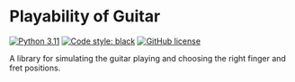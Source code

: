 # Playability of Guitar
[![Python 3.11](https://img.shields.io/badge/python-3.11+-blue.svg)](https://www.python.org/downloads/release/)
[![Code style: black](https://img.shields.io/badge/code%20style-black-000000.svg)](https://github.com/psf/black)
[![GitHub license](https://img.shields.io/github/license/Natooz/MidiTok.svg)](https://github.com/Natooz/MidiTok/blob/main/LICENSE)

A library for simulating the guitar playing and choosing the right finger and fret positions.
